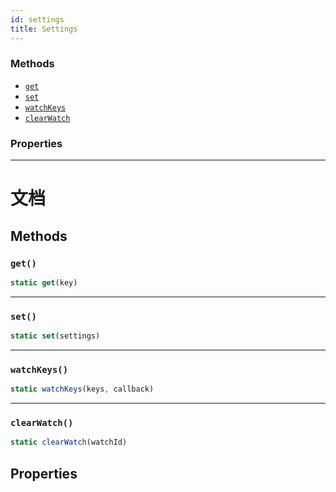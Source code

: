 ```yaml
---
id: settings
title: Settings
---
```


### Methods

* [`get`](settings.md#get)
* [`set`](settings.md#set)
* [`watchKeys`](settings.md#watchkeys)
* [`clearWatch`](settings.md#clearwatch)

### Properties

---

# 文档

## Methods

### `get()`

```javascript
static get(key)
```

---

### `set()`

```javascript
static set(settings)
```

---

### `watchKeys()`

```javascript
static watchKeys(keys, callback)
```

---

### `clearWatch()`

```javascript
static clearWatch(watchId)
```

## Properties
